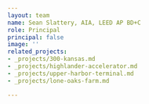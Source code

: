 ```yaml
---
layout: team
name: Sean Slattery, AIA, LEED AP BD+C
role: Principal
principal: false
image: ''
related_projects:
- _projects/300-kansas.md
- _projects/highlander-accelerator.md
- _projects/upper-harbor-terminal.md
- _projects/lone-oaks-farm.md

---
```


